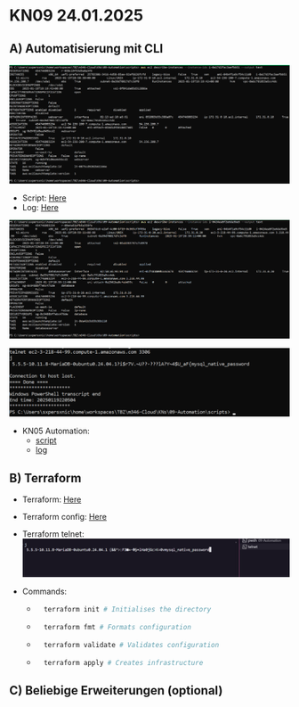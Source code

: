 # KN09 24.01.2025 #

## A) Automatisierung mit CLI ##

![Screenshot der Details der Instanz, die Sie stoppen und starten](/m346-Cloud/Images/KN09/CLI.png)

- Script: [Here](./scripts/aws-ec2.ps1)
- Log: [Here](./logs/aws-automation.log)

![Screenshot der Details der neu-erstellten Instanz](/m346-Cloud/Images/KN09/NEW-INSTANCE.png)

![Screenshot des Befehls telnet ihre-IP 3306](/m346-Cloud/Images/KN09/TELNET.png)

- KN05 Automation:
    - [script](./scripts/kn05-automation.ps1)
    - [log](./logs/kn05-automation.log)

## B) Terraform ##

- Terraform: [Here](./terraform)
- Terraform config: [Here](./terraform/main.tf)
- Terraform telnet: ![Here](/m346-Cloud/Images/KN09/TERRAFORM-TELNET.png)
- Commands:

    - ```sh
        terraform init # Initialises the directory
      ```

    - ```sh
        terraform fmt # Formats configuration
      ```

    - ```sh
        terraform validate # Validates configuration
      ```

    - ```sh
        terraform apply # Creates infrastructure
      ```

## C) Beliebige Erweiterungen (optional) ##

